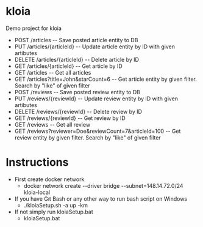 # kloia
Demo project for kloia
  * POST /articles  --  Save posted article entity to DB
  * PUT /articles/{articleId}  --  Update article entity by ID with given artibutes
  * DELETE /articles/{articleId}  --  Delete article by ID
  * GET /articles/{articleId}  --  Get article by ID
  * GET /articles  --  Get all articles
  * GET /articles?title=John&starCount=6  --  Get article entity by given filter. Search by "like" of given filter
  * POST /reviews  --  Save posted review entity to DB
  * PUT /reviews/{reviewId}  --  Update review entity by ID with given artibutes
  * DELETE /reviews/{reviewId}  --  Delete review by ID
  * GET /reviews/{reviewId}  --  Get review by ID
  * GET /reviews  --  Get all review
  * GET /reviews?reviewer=Doe&reviewCount=7&articleId=100  --  Get review entity by given filter. Search by "like" of given filter


# Instructions

 * First create docker network
   - docker network create --driver bridge --subnet=148.14.72.0/24 kloia-local
 * If you have Gıt Bash or any other way to run bash script on Windows
   - ./kloiaSetup.sh -a up -km
 * If not simply run kloiaSetup.bat
   - kloiaSetup.bat
